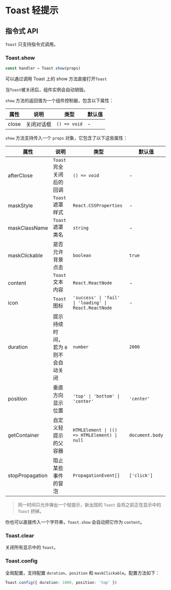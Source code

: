 # Toast 轻提示

<code src="./demos/demo1.tsx"></code>

## 指令式 API

`Toast` 只支持指令式调用。

### Toast.show

```ts | pure
const handler = Toast.show(props)
```

可以通过调用 Toast 上的 show 方法直接打开`Toast`

当`Toast`被关闭后，组件实例会自动销毁。

`show` 方法的返回值为一个组件控制器，包含以下属性：

| 属性  | 说明       | 类型         | 默认值 |
| ----- | ---------- | ------------ | ------ |
| close | 关闭对话框 | `() => void` | -      |

`show` 方法支持传入一个 `props` 对象，它包含了以下这些属性：

| 属性            | 说明                                  | 类型                                                  | 默认值          |
| --------------- | ------------------------------------- | ----------------------------------------------------- | --------------- |
| afterClose      | `Toast` 完全关闭后的回调              | `() => void`                                          | -               |
| maskStyle       | `Toast` 遮罩样式                      | `React.CSSProperties`                                 | -               |
| maskClassName   | `Toast` 遮罩类名                      | `string`                                              | -               |
| maskClickable   | 是否允许背景点击                      | `boolean`                                             | `true`          |
| content         | `Toast` 文本内容                      | `React.ReactNode`                                     | -               |
| icon            | `Toast` 图标                          | `'success' \| 'fail' \| 'loading' \| React.ReactNode` | -               |
| duration        | 提示持续时间，若为 `0` 则不会自动关闭 | `number`                                              | `2000`          |
| position        | 垂直方向显示位置                      | `'top' \| 'bottom' \| 'center'`                       | `'center'`      |
| getContainer    | 自定义轻提示的父容器                  | `HTMLElement \| (() => HTMLElement) \| null`          | `document.body` |
| stopPropagation | 阻止某些事件的冒泡                    | `PropagationEvent[]`                                  | `['click']`     |

> 同一时间只允许弹出一个轻提示，新出现的 `Toast` 会将之前正在显示中的 `Toast` 挤掉。

你也可以直接传入一个字符串，`Toast.show` 会自动把它作为 `content`。

### Toast.clear

关闭所有显示中的 `Toast`。

### Toast.config

全局配置，支持配置 `duration`、`position` 和 `maskClickable`。配置方法如下：

```ts
Toast.config({ duration: 1000, position: 'top' })
```
